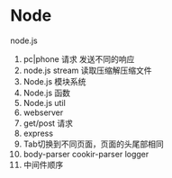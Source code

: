 # Node
node.js
1. pc|phone 请求 发送不同的响应
2. node.js stream 读取压缩解压缩文件
3. Node.js 模块系统
4. Node.js 函数
5. Node.js util
6. webserver
7. get/post 请求
8. express
9. Tab切换到不同页面，页面的头尾部相同
10. body-parser  cookir-parser logger
11. 中间件顺序